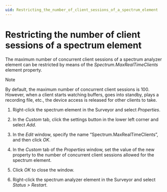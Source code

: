 ```yaml
---
uid: Restricting_the_number_of_client_sessions_of_a_spectrum_element
---
```


# Restricting the number of client sessions of a spectrum element

The maximum number of concurrent client sessions of a spectrum analyzer element can be restricted by means of the *Spectrum.MaxRealTimeClients* element property.

> [!NOTE]
> By default, the maximum number of concurrent client sessions is 100. However, when a client starts watching buffers, goes into standby, plays a recording file, etc., the device access is released for other clients to take.

1. Right-click the spectrum element in the Surveyor and select *Properties*.

1. In the *Custom* tab, click the settings button in the lower left corner and select *Add*.

1. In the *Edit* window, specify the name “Spectrum.MaxRealTimeClients”, and then click *OK*.

1. In the *Custom* tab of the *Properties* window, set the value of the new property to the number of concurrent client sessions allowed for the spectrum element.

1. Click *OK* to close the window.

1. Right-click the spectrum analyzer element in the Surveyor and select *Status \> Restart*.
